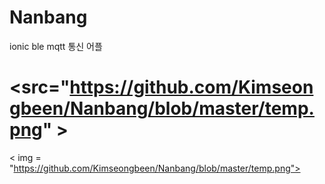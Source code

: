 # Nanbang
ionic ble mqtt 통신 어플

<src="https://github.com/Kimseongbeen/Nanbang/blob/master/temp.png" >
=======
< img = "https://github.com/Kimseongbeen/Nanbang/blob/master/temp.png">
